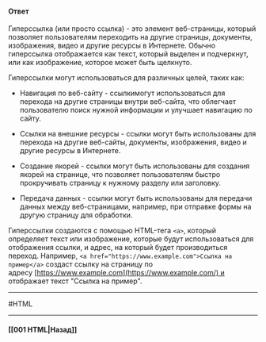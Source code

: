 #### Ответ

Гиперссылка (или просто ссылка) - это элемент веб-страницы, который позволяет пользователям переходить на другие страницы, документы, изображения, видео и другие ресурсы в Интернете. Обычно гиперссылка отображается как текст, который выделен и подчеркнут, или как изображение, которое может быть щелкнуто.

Гиперссылки могут использоваться для различных целей, таких как:

- Навигация по веб-сайту - ссылкимогут использоваться для перехода на другие страницы внутри веб-сайта, что облегчает пользователю поиск нужной информации и улучшает навигацию по сайту.
    
- Ссылки на внешние ресурсы - ссылки могут быть использованы для перехода на другие веб-сайты, документы, изображения, видео и другие ресурсы в Интернете.
    
- Создание якорей - ссылки могут быть использованы для создания якорей на странице, что позволяет пользователям быстро прокручивать страницу к нужному разделу или заголовку.
    
- Передача данных - ссылки могут быть использованы для передачи данных между веб-страницами, например, при отправке формы на другую страницу для обработки.
    

Гиперссылки создаются с помощью HTML-тега `<a>`, который определяет текст или изображение, которые будут использоваться для отображения ссылки, и адрес, на который будет производиться переход. Например, `<a href="https://www.example.com">Ссылка на пример</a>` создаст ссылку на страницу по адресу [https://www.example.com](https://www.example.com/) и отображает текст "Ссылка на пример".

___
#HTML

___

#### [[001 HTML|Назад]]